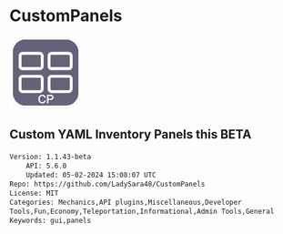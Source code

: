 # CustomPanels
<img src="https://raw.githubusercontent.com/LadySara48/CustomPanels/cd251749bbdb9de5e15fd1170d66c7edc1ca219a/icon.png" width="128" height="128" />

## Custom YAML Inventory Panels this BETA
```properties
Version: 1.1.43-beta
    API: 5.6.0
    Updated: 05-02-2024 15:08:07 UTC
Repo: https://github.com/LadySara48/CustomPanels
License: MIT
Categories: Mechanics,API plugins,Miscellaneous,Developer Tools,Fun,Economy,Teleportation,Informational,Admin Tools,General
Keywords: gui,panels
```